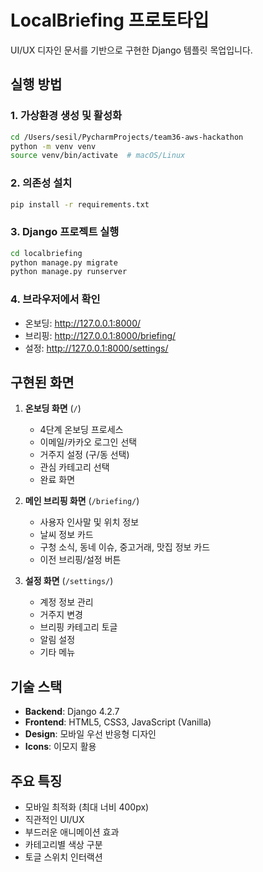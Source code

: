 # LocalBriefing 프로토타입

UI/UX 디자인 문서를 기반으로 구현한 Django 템플릿 목업입니다.

## 실행 방법

### 1. 가상환경 생성 및 활성화
```bash
cd /Users/sesil/PycharmProjects/team36-aws-hackathon
python -m venv venv
source venv/bin/activate  # macOS/Linux
```

### 2. 의존성 설치
```bash
pip install -r requirements.txt
```

### 3. Django 프로젝트 실행
```bash
cd localbriefing
python manage.py migrate
python manage.py runserver
```

### 4. 브라우저에서 확인
- 온보딩: http://127.0.0.1:8000/
- 브리핑: http://127.0.0.1:8000/briefing/
- 설정: http://127.0.0.1:8000/settings/

## 구현된 화면

1. **온보딩 화면** (`/`)
   - 4단계 온보딩 프로세스
   - 이메일/카카오 로그인 선택
   - 거주지 설정 (구/동 선택)
   - 관심 카테고리 선택
   - 완료 화면

2. **메인 브리핑 화면** (`/briefing/`)
   - 사용자 인사말 및 위치 정보
   - 날씨 정보 카드
   - 구청 소식, 동네 이슈, 중고거래, 맛집 정보 카드
   - 이전 브리핑/설정 버튼

3. **설정 화면** (`/settings/`)
   - 계정 정보 관리
   - 거주지 변경
   - 브리핑 카테고리 토글
   - 알림 설정
   - 기타 메뉴

## 기술 스택

- **Backend**: Django 4.2.7
- **Frontend**: HTML5, CSS3, JavaScript (Vanilla)
- **Design**: 모바일 우선 반응형 디자인
- **Icons**: 이모지 활용

## 주요 특징

- 모바일 최적화 (최대 너비 400px)
- 직관적인 UI/UX
- 부드러운 애니메이션 효과
- 카테고리별 색상 구분
- 토글 스위치 인터랙션